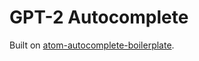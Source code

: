 # GPT-2 Autocomplete

Built on [atom-autocomplete-boilerplate](https://github.com/lonekorean/atom-autocomplete-boilerplate).
